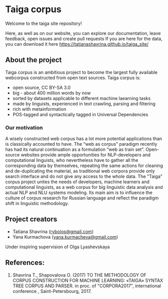 # Taiga corpus
 Welcome to the taiga site repository!
 
 Here, as well as on our website, you can explore our documentation, leave feedback, open issues and create pull requests
 If you are here for the data, you can download it here https://tatianashavrina.github.io/taiga_site/ 
 
 ## About the project
 
Taiga corpus is an ambitious project to become the largest fully available webcorpus constructed from open text sources. 
Taiga corpus is:
 - open source, CC BY-SA 3.0 
 - big - about 400 million words by now 
 - sorted by datasets applicable to different machine laearning tasks
 - made by linguists, experienced in text crawling, parsing and filtering
 - rich with metainformation
 - POS-tagged and syntactically tagged in Universal Dependencies


 ### Our motivation
 A wisely constructed web corpus has a lot more potential applications than is classically accounted to have. The “web as corpus” paradigm recently has had its natural continuation as a formulation “web as train set”. Open-source websites provide ample opportunities for NLP-developers and computational linguists, who nevertheless have to gather all the corresponding data by themselves, repeating the same actions for cleaning and de-duplicating the material, as traditional web corpora provide only search interface and do not give any access to the whole data. 
 The "Taiga" corpus project unites the needs of developers, machine learners and computational linguists, as a web corpus for big linguistic data analysis and actual NLP and NLU systems modeling. Its main aim is to influence the culture of corpus research for Russian language and reflect the paradigm shift in linguistic methodology. 

 ## Project creators
 - Tatiana Shavrina (rybolos@gmail.com)
 - Yana Kurmachova (yana.kurmacheva@gmail.com)
 
Under inspiring supervision of Olga Lyashevskaya 

## References:
1. Shavrina T., Shapovalova O. (2017) TO THE METHODOLOGY OF CORPUS CONSTRUCTION FOR MACHINE LEARNING: «TAIGA» SYNTAX TREE CORPUS AND PARSER. in proc. of "CORPORA2017", international conference , Saint-Petersbourg, 2017.
 
